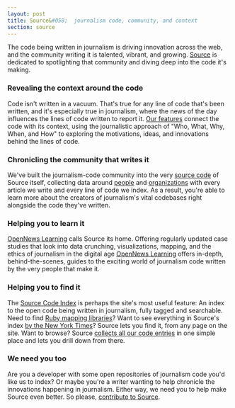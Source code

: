 ```yaml
---
layout: post
title: Source&#058;  journalism code, community, and context
section: source
---
```


<p class="bodybig">The code being written in journalism is driving innovation across the web, and the community writing it is talented, vibrant, and growing. <a href="http://source.mozillaopennews.org">Source</a> is dedicated to spotlighting that community and diving deep into the code it's making.</p>
<h3>Revealing the context around the code</h3>
Code isn't written in a vacuum. That's true for any line of code that's been written, and it's especially true in journalism, where the news of the day influences the lines of code written to report it. <a href="http://source.mozillaopennews.org/articles/">Our features</a> connect the code with its context, using the journalistic approach of "Who, What, Why, When, and How" to exploring the motivations, ideas, and innovations behind the lines of code.
<h3>Chronicling the community that writes it</h3>
We've built the journalism-code community into the very <a href="https://github.com/mozilla/source/">source code</a> of Source itself, collecting data around <a href="http://source.mozillaopennews.org/people">people</a> and <a href="http://source.mozillaopennews.org/organizations">organizations</a> with every article we write and every line of code we index. As a result, you're able to learn more about the creators of journalism's vital codebases right alongside the code they've written.
<h3>Helping you to learn it</h3>
<a href="http://source.mozillaopennews.org/learning">OpenNews Learning</a> calls Source its home. Offering regularly updated case studies that look into data crunching, visualizations, mapping, and the ethics of journalism in the digital age <a href="http://source.mozillaopennews.org/learning">OpenNews Learning</a> offers in-depth, behind-the-scenes, guides to the exciting world of journalism code written by the very people that make it.
<h3>Helping you to find it</h3>
The <a href="http://source.mozillaopennews.org/code/">Source Code Index</a> is perhaps the site's most useful feature: An index to the open code being written in journalism, fully tagged and searchable. Need to find <a href="http://source.mozillaopennews.org/search/?q=ruby+mapping">Ruby mapping libraries</a>? Want to see everything in Source's index <a href="http://source.mozillaopennews.org/search/?q=New+York+Times">by the New York Times</a>? Source lets you find it, from any page on the site. Want to browse? Source <a href="http://source.mozillaopennews.org/code/">collects all our code entries</a> in one simple place and lets you drill down from there.
<h3>We need you too</h3>
Are you a developer with some open repositories of journalism code you'd like us to index? Or maybe you're a writer wanting to help chronicle the innovations happening in journalism. Either way, we need you to help make Source even better. So please, <a href="http://source.mozillaopennews.org/contribute/">contribute to Source</a>.
